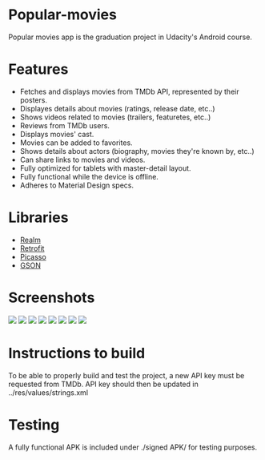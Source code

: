# Popular-movies
Popular movies app is the graduation project in Udacity's Android course.

# Features
- Fetches and displays movies from TMDb API, represented by their posters.
- Displayes details about movies (ratings, release date, etc..)
- Shows videos related to movies (trailers, featuretes, etc..)
- Reviews from TMDb users.
- Displays movies' cast.
- Movies can be added to favorites.
- Shows details about actors (biography, movies they're known by, etc..)
- Can share links to movies and videos.
- Fully optimized for tablets with master-detail layout.
- Fully functional while the device is offline.
- Adheres to Material Design specs.

# Libraries
* [Realm] 
* [Retrofit]
* [Picasso]
* [GSON]

[Realm]: <https://github.com/realm/realm-cocoa>
[Retrofit]: <https://github.com/square/retrofit>
[Picasso]: <https://github.com/square/picasso>
[GSON]: <https://github.com/google/gson>

# Screenshots
![](/screenshots/movies_favorites_phone_portrait_framed.png)
![](/screenshots/movies_favorites_phone_landscape_framed.png)
![](/screenshots/movies_details_phone_portrait_framed.png)
![](/screenshots/movies_details_2_phone_portrait_framed.png)
![](/screenshots/movies_details_3_phone_portrait_framed.png)
![](/screenshots/movies_person_details_peek_phone_portrait_framed.png)
![](/screenshots/movies_person_details_full_phone_portrait_framed.png)
![](/screenshots/movies_popular_tablet_landscape_framed.png)

# Instructions to build
To be able to properly build and test the project, a new API key must be requested from TMDb.
API key should then be updated in ../res/values/strings.xml

# Testing
A fully functional APK is included under ./signed APK/ for testing purposes.